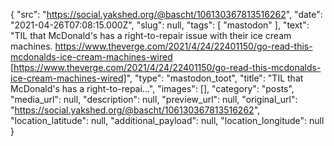 {
  "src": "https://social.yakshed.org/@bascht/106130367813516262",
  "date": "2021-04-26T07:08:15.000Z",
  "slug": null,
  "tags": [
    "mastodon"
  ],
  "text": "TIL that McDonald's has a right-to-repair issue with their ice cream machines. https://www.theverge.com/2021/4/24/22401150/go-read-this-mcdonalds-ice-cream-machines-wired [https://www.theverge.com/2021/4/24/22401150/go-read-this-mcdonalds-ice-cream-machines-wired]",
  "type": "mastodon_toot",
  "title": "TIL that McDonald's has a right-to-repai…",
  "images": [],
  "category": "posts",
  "media_url": null,
  "description": null,
  "preview_url": null,
  "original_url": "https://social.yakshed.org/@bascht/106130367813516262",
  "location_latitude": null,
  "additional_payload": null,
  "location_longitude": null
}